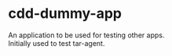 # cdd-dummy-app

An application to be used for testing other apps.  
Initially used to test tar-agent.


